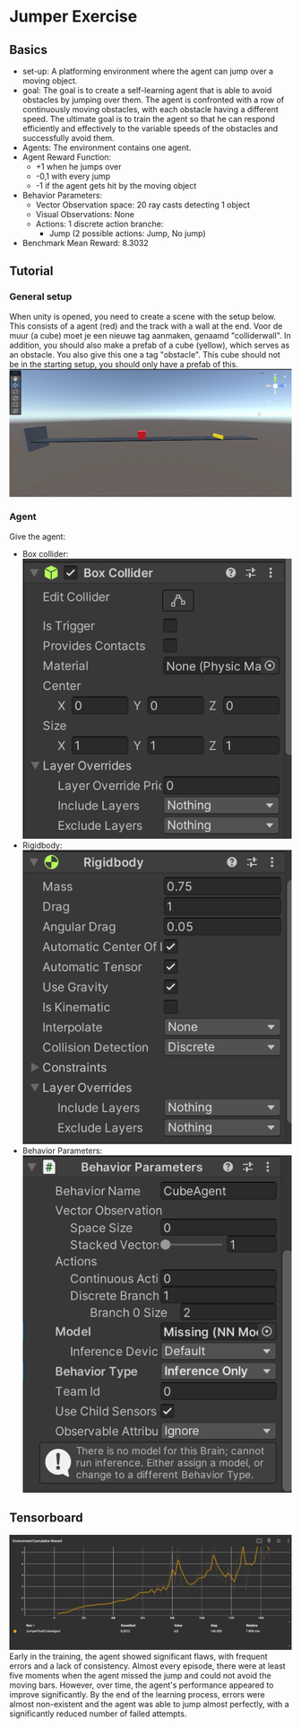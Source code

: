 # Jumper Exercise
## Basics
- set-up: A platforming environment where the agent can jump over a moving object. 
- goal: The goal is to create a self-learning agent that is able to avoid obstacles by jumping over them. The agent is confronted with a row of continuously moving obstacles, with each obstacle having a different speed. The ultimate goal is to train the agent so that he can respond efficiently and effectively to the variable speeds of the obstacles and successfully avoid them.
- Agents: The environment contains one agent.
- Agent Reward Function:
    - +1 when he jumps over
    - -0,1 with every jump
    - -1 if the agent gets hit by the moving object
- Behavior Parameters:
    - Vector Observation space: 20 ray casts detecting 1 object
    - Visual Observations: None
    - Actions: 1 discrete action branche:
        - Jump (2 possible actions: Jump, No jump)
- Benchmark Mean Reward: 8.3032

## Tutorial 
### General setup
When unity is opened, you need to create a scene with the setup below. This consists of a agent (red) and the track with a wall at the end. Voor de muur (a cube) moet je een nieuwe tag aanmaken, genaamd "colliderwall". In addition, you should also make a prefab of a cube (yellow), which serves as an obstacle. You also give this one a tag "obstacle". This cube should not be in the starting setup, you should only have a prefab of this. 
![setup](generalSetup.png)

### Agent 
Give the agent: 
- Box collider: 
    ![collider](boxCollider.png)
- Rigidbody: 
    ![rigidbody](Rigidbody.png)
- Behavior Parameters:
    ![behParam](behParam.png)


## Tensorboard 
![board](tensorboard.png)
Early in the training, the agent showed significant flaws, with frequent errors and a lack of consistency. Almost every episode, there were at least five moments when the agent missed the jump and could not avoid the moving bars. However, over time, the agent's performance appeared to improve significantly. By the end of the learning process, errors were almost non-existent and the agent was able to jump almost perfectly, with a significantly reduced number of failed attempts.